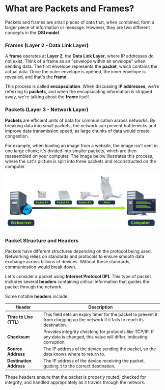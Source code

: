 # What are Packets and Frames?

Packets and frames are small pieces of data that, when combined, form a larger piece of information or message. However, they are two different concepts in the **OSI model**.

### Frames (Layer 2 - Data Link Layer)
A **frame** operates at **Layer 2**, the **Data Link Layer**, where IP addresses do not exist. Think of a frame as an "envelope within an envelope" when sending data. The first envelope represents the **packet**, which contains the actual data. Once the outer envelope is opened, the inner envelope is revealed, and that's the **frame**.

This process is called **encapsulation**. When discussing **IP addresses**, we're referring to **packets**, and when the encapsulating information is stripped away, we're talking about the **frame** itself.

### Packets (Layer 3 - Network Layer)
**Packets** are efficient units of data for communication across networks. By breaking data into small packets, the network can prevent bottlenecks and improve data transmission speed, as large chunks of data would create congestion.

For example, when loading an image from a website, the image isn't sent in one large chunk; it's divided into smaller packets, which are then reassembled on your computer. The image below illustrates this process, where the cat's picture is split into three packets and reconstructed on the computer.

![cat transfer webserver - computer](./images/TCP%20file%20transfer.png)

### Packet Structure and Headers
Packets have different structures depending on the protocol being used. Networking relies on standards and protocols to ensure smooth data exchange across billions of devices. Without these standards, communication would break down.

Let's consider a packet using **Internet Protocol (IP)**. This type of packet includes several **headers** containing critical information that guides the packet through the network.

Some notable **headers** include:

| Header                | Description |
| ----------------------| ----------- |
| **Time to Live (TTL)** | This field sets an expiry timer for the packet to prevent it from clogging up the network if it fails to reach its destination. |
| **Checksum**           | Provides integrity checking for protocols like TCP/IP. If any data is changed, this value will differ, indicating corruption. |
| **Source Address**     | The IP address of the device sending the packet, so the data knows where to return to. |
| **Destination Address**| The IP address of the device receiving the packet, guiding it to the correct destination. |

These headers ensure that the packet is properly routed, checked for integrity, and handled appropriately as it travels through the network.
